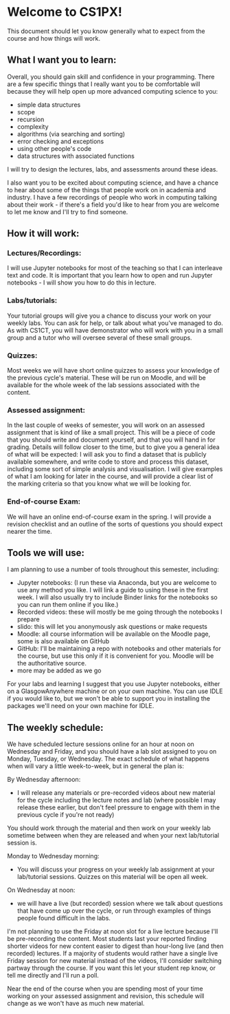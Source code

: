 # Welcome to CS1PX!  
This document should let you know generally what to expect from the course and how things will work.  


## What I want you to learn:
Overall, you should gain skill and confidence in your programming.  There are a few specific things that I really want you to be comfortable will because they will help open up more advanced computing science to you:
- simple data structures
- scope
- recursion
- complexity
- algorithms (via searching and sorting)
- error checking and exceptions
- using other people's code
- data structures with associated functions

I will try to design the lectures, labs, and assessments around these ideas.

I also want you to be excited about computing science, and have a chance to hear about some of the things that people work on in academia and industry.  I have a few recordings of people who work in computing talking about their work - if there's a field you'd like to hear from you are welcome to let me know and I'll try to find someone.  

## How it will work:

### Lectures/Recordings:
I will use Jupyter notebooks for most of the teaching so that I can interleave text and code.  It is important that you learn how to open and run Jupyter notebooks - I will show you how to do this in lecture. 

### Labs/tutorials:
Your tutorial groups will give you a chance to discuss your work on your weekly labs.  You can ask for help, or talk about what you've managed to do.  As with CS1CT, you will have demonstrator who will work with you in a small group and a tutor who will oversee several of these small groups.  

### Quizzes:
Most weeks we will have short online quizzes to assess your knowledge of the previous cycle's material.  These will be run on Moodle, and will be available for the whole week of the lab sessions associated with the content.  


### Assessed assignment:
In the last couple of weeks of semester, you will work on an assessed assignment that is kind of like a small project.  This will be a piece of code that you should write and document yourself, and that you will hand in for grading.  Details will follow closer to the time, but to give you a general idea of what will be expected:  I will ask you to find a dataset that is publicly available somewhere, and write code to store and process this dataset, including some sort of simple analysis and visualisation.  I will give examples of what I am looking for later in the course, and will provide a clear list of the marking criteria so that you know what we will be looking for.  

### End-of-course Exam:
We will have an online end-of-course exam in the spring.  I will provide a revision checklist and an outline of the sorts of questions you should expect nearer the time.  


## Tools we will use:

I am planning to use a number of tools throughout this semester, including:
- Jupyter notebooks: (I run these via Anaconda, but you are welcome to use any method you like.  I will link a guide to using these in the first week.  I will also usually try to include Binder links for the notebooks so you can run them online if you like.)
- Recorded videos: these will mostly be me going through the notebooks I prepare
- slido: this will let you anonymously ask questions or make requests
- Moodle: all course information will be available on the Moodle page, some is also available on GitHub
- GitHub: I'll be maintaining a repo with notebooks and other materials for the course, but use this only if it is convenient for you.  Moodle will be the authoritative source.
- more may be added as we go 

For your labs and learning I suggest that you use Jupyter notebooks, either on a GlasgowAnywhere machine or on your own machine.  You can use IDLE if you would like to, but we won't be able to support you in installing the packages we'll need on your own machine for IDLE.


## The weekly schedule:
We have scheduled lecture sessions online for an hour at noon on Wednesday and Friday, and you should have a lab slot assigned to you on Monday, Tuesday, or Wednesday.  The exact schedule of what happens when will vary a little week-to-week, but in general the plan is:

By Wednesday afternoon: 
- I will release any materials or pre-recorded videos about new material for the cycle including the lecture notes and lab (where possible I may release these earlier, but don't feel pressure to engage with them in the previous cycle if you're not ready)

You should work through the material and then work on your weekly lab sometime between when they are released and when your next lab/tutorial session is. 

Monday to Wednesday morning:
- You will discuss your progress on your weekly lab assignment at your lab/tutorial sessions.  Quizzes on this material will be open all week.  

On Wednesday at noon:
- we will have a live (but recorded) session where we talk about questions that have come up over the cycle, or run through examples of things people found difficult in the labs.  

I'm not planning to use the Friday at noon slot for a live lecture because I'll be pre-recording the content.  Most students last your reported finding shorter videos for new content easier to digest than hour-long live (and then recorded) lectures.  If a majority of students would rather have a single live Friday session for new material instead of the videos, I'll consider switching partway through the course.  If you want this let your student rep know, or tell me directly and I'll run a poll.  

Near the end of the course when you are spending most of your time working on your assessed assignment and revision, this schedule will change as we won't have as much new material.  

